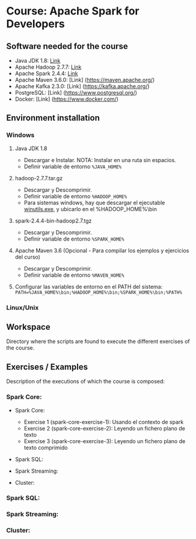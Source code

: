 
# Course: Apache Spark for Developers


## Software needed for the course
- Java JDK 1.8: [Link](https://www.oracle.com/technetwork/java/javase/downloads/java-archive-javase8-2177648.html)
- Apache Hadoop 2.7.7: [Link](https://hadoop.apache.org/)
- Apache Spark 2.4.4: [Link](https://spark.apache.org/)
- Apache Maven 3.6.0: [Link] (https://maven.apache.org/)
- Apache Kafka 2.3.0: [Link] (https://kafka.apache.org/)
- PostgreSQL: [Link] (https://www.postgresql.org/)
- Docker: [Link] (https://www.docker.com/)

## Environment installation

### Windows

1. Java JDK 1.8
	* Descargar e Instalar. NOTA: Instalar en una ruta sin espacios.
	* Definir variable de entorno `%JAVA_HOME%`
	
2. hadoop-2.7.7.tar.gz
	* Descargar y Descomprimir.
	* Definir variable de entorno `%HADOOP_HOME%`
	* Para sistemas windows, hay que descargar el ejecutable [winutils.exe](https://github.com/steveloughran/winutils), y ubicarlo en el %HADOOP_HOME%\bin

3. spark-2.4.4-bin-hadoop2.7.tgz
	* Descargar y Descomprimir.
	* Definir variable de entorno `%SPARK_HOME%`
	
4. Apache Maven 3.6	(Opcional - Para compilar los ejemplos y ejercicios del curso)
	* Descargar y Descomprimir.
	* Definir variable de entorno `%MAVEN_HOME%`

5. Configurar las variables de entorno en el PATH del sistema: `PATH=%JAVA_HOME%\bin;%HADOOP_HOME%\bin;%SPARK_HOME%\bin;%PATH%`

### Linux/Unix

<PENDIENTE>

## Workspace
Directory where the scripts are found to execute the different exercises of the course.

## Exercises / Examples
Description of the executions of which the course is composed:

### Spark Core:
- Spark Core:
	- Exercise 1 (spark-core-exercise-1): Usando el contexto de spark
	- Exercise 2 (spark-core-exercise-2): Leyendo un fichero plano de texto
	- Exercise 3 (spark-core-exercise-3): Leyendo un fichero plano de texto comprimido
	
- Spark SQL:

- Spark Streaming:

- Cluster:

### Spark SQL:

### Spark Streaming:

### Cluster: